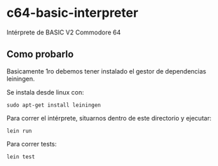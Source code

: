 # c64-basic-interpreter

Intérprete de BASIC V2 Commodore 64

## Como probarlo

Basicamente 1ro debemos tener instalado el gestor de dependencias leiningen.

Se instala desde linux con: 

```sudo apt-get install leiningen```

Para correr el intérprete, situarnos dentro de este directorio y ejecutar:

```lein run```

Para correr tests:

```lein test```
